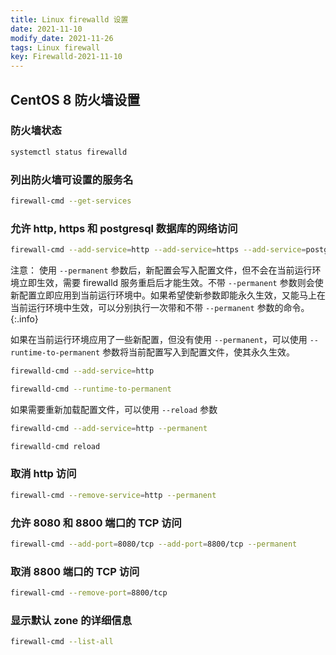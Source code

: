 ```yaml
---
title: Linux firewalld 设置
date: 2021-11-10
modify_date: 2021-11-26
tags: Linux firewall
key: Firewalld-2021-11-10
---
```


## CentOS 8 防火墙设置

### 防火墙状态

```bash
systemctl status firewalld
```

### 列出防火墙可设置的服务名

```bash
firewall-cmd --get-services
```

<!--more-->

### 允许 http, https 和 postgresql 数据库的网络访问

```bash
firewall-cmd --add-service=http --add-service=https --add-service=postgresql --permanent
```

注意： 使用 `--permanent` 参数后，新配置会写入配置文件，但不会在当前运行环境立即生效，需要 firewalld 服务重启后才能生效。不带 `--permanent` 参数则会使新配置立即应用到当前运行环境中。如果希望使新参数即能永久生效，又能马上在当前运行环境中生效，可以分别执行一次带和不带 `--permanent` 参数的命令。
{:.info}

如果在当前运行环境应用了一些新配置，但没有使用 `--permanent`，可以使用 `--runtime-to-permanent` 参数将当前配置写入到配置文件，使其永久生效。

```bash
firewalld-cmd --add-service=http

firewalld-cmd --runtime-to-permanent
```

如果需要重新加载配置文件，可以使用 `--reload` 参数

```bash
firewalld-cmd --add-service=http --permanent

firewalld-cmd reload
```

### 取消 http 访问

```bash
firewall-cmd --remove-service=http --permanent
```

### 允许 8080 和 8800 端口的 TCP 访问

```bash
firewall-cmd --add-port=8080/tcp --add-port=8800/tcp --permanent
```

### 取消 8800 端口的 TCP 访问

```bash
firewall-cmd --remove-port=8800/tcp
```

### 显示默认 zone 的详细信息

```bash
firewall-cmd --list-all
```
